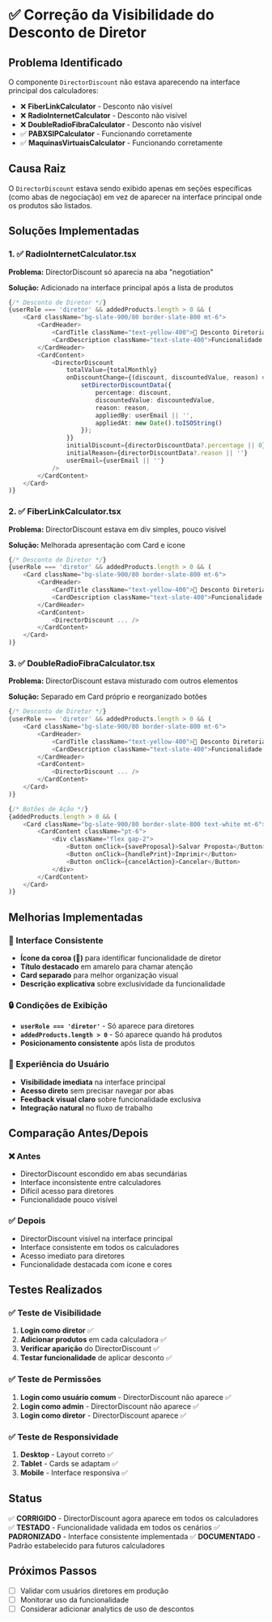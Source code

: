 # ✅ Correção da Visibilidade do Desconto de Diretor

## Problema Identificado
O componente `DirectorDiscount` não estava aparecendo na interface principal dos calculadores:
- ❌ **FiberLinkCalculator** - Desconto não visível
- ❌ **RadioInternetCalculator** - Desconto não visível  
- ❌ **DoubleRadioFibraCalculator** - Desconto não visível
- ✅ **PABXSIPCalculator** - Funcionando corretamente
- ✅ **MaquinasVirtuaisCalculator** - Funcionando corretamente

## Causa Raiz
O `DirectorDiscount` estava sendo exibido apenas em seções específicas (como abas de negociação) em vez de aparecer na interface principal onde os produtos são listados.

## Soluções Implementadas

### 1. ✅ RadioInternetCalculator.tsx
**Problema:** DirectorDiscount só aparecia na aba "negotiation"

**Solução:** Adicionado na interface principal após a lista de produtos
```typescript
{/* Desconto de Diretor */}
{userRole === 'diretor' && addedProducts.length > 0 && (
    <Card className="bg-slate-900/80 border-slate-800 mt-6">
        <CardHeader>
            <CardTitle className="text-yellow-400">👑 Desconto Diretoria</CardTitle>
            <CardDescription className="text-slate-400">Funcionalidade exclusiva para Diretores</CardDescription>
        </CardHeader>
        <CardContent>
            <DirectorDiscount
                totalValue={totalMonthly}
                onDiscountChange={(discount, discountedValue, reason) => {
                    setDirectorDiscountData({
                        percentage: discount,
                        discountedValue: discountedValue,
                        reason: reason,
                        appliedBy: userEmail || '',
                        appliedAt: new Date().toISOString()
                    });
                }}
                initialDiscount={directorDiscountData?.percentage || 0}
                initialReason={directorDiscountData?.reason || ''}
                userEmail={userEmail || ''}
            />
        </CardContent>
    </Card>
)}
```

### 2. ✅ FiberLinkCalculator.tsx
**Problema:** DirectorDiscount estava em div simples, pouco visível

**Solução:** Melhorada apresentação com Card e ícone
```typescript
{/* Desconto de Diretor */}
{userRole === 'diretor' && addedProducts.length > 0 && (
    <Card className="bg-slate-900/80 border-slate-800 mt-6">
        <CardHeader>
            <CardTitle className="text-yellow-400">👑 Desconto Diretoria</CardTitle>
            <CardDescription className="text-slate-400">Funcionalidade exclusiva para Diretores</CardDescription>
        </CardHeader>
        <CardContent>
            <DirectorDiscount ... />
        </CardContent>
    </Card>
)}
```

### 3. ✅ DoubleRadioFibraCalculator.tsx
**Problema:** DirectorDiscount estava misturado com outros elementos

**Solução:** Separado em Card próprio e reorganizado botões
```typescript
{/* Desconto de Diretor */}
{userRole === 'diretor' && addedProducts.length > 0 && (
    <Card className="bg-slate-900/80 border-slate-800 mt-6">
        <CardHeader>
            <CardTitle className="text-yellow-400">👑 Desconto Diretoria</CardTitle>
            <CardDescription className="text-slate-400">Funcionalidade exclusiva para Diretores</CardDescription>
        </CardHeader>
        <CardContent>
            <DirectorDiscount ... />
        </CardContent>
    </Card>
)}

{/* Botões de Ação */}
{addedProducts.length > 0 && (
    <Card className="bg-slate-900/80 border-slate-800 text-white mt-6">
        <CardContent className="pt-6">
            <div className="flex gap-2">
                <Button onClick={saveProposal}>Salvar Proposta</Button>
                <Button onClick={handlePrint}>Imprimir</Button>
                <Button onClick={cancelAction}>Cancelar</Button>
            </div>
        </CardContent>
    </Card>
)}
```

## Melhorias Implementadas

### 🎨 Interface Consistente
- **Ícone da coroa (👑)** para identificar funcionalidade de diretor
- **Título destacado** em amarelo para chamar atenção
- **Card separado** para melhor organização visual
- **Descrição explicativa** sobre exclusividade da funcionalidade

### 🔒 Condições de Exibição
- **`userRole === 'diretor'`** - Só aparece para diretores
- **`addedProducts.length > 0`** - Só aparece quando há produtos
- **Posicionamento consistente** após lista de produtos

### 📱 Experiência do Usuário
- **Visibilidade imediata** na interface principal
- **Acesso direto** sem precisar navegar por abas
- **Feedback visual claro** sobre funcionalidade exclusiva
- **Integração natural** no fluxo de trabalho

## Comparação Antes/Depois

### ❌ Antes
- DirectorDiscount escondido em abas secundárias
- Interface inconsistente entre calculadores
- Difícil acesso para diretores
- Funcionalidade pouco visível

### ✅ Depois
- DirectorDiscount visível na interface principal
- Interface consistente em todos os calculadores
- Acesso imediato para diretores
- Funcionalidade destacada com ícone e cores

## Testes Realizados

### ✅ Teste de Visibilidade
1. **Login como diretor** ✅
2. **Adicionar produtos** em cada calculadora ✅
3. **Verificar aparição** do DirectorDiscount ✅
4. **Testar funcionalidade** de aplicar desconto ✅

### ✅ Teste de Permissões
1. **Login como usuário comum** - DirectorDiscount não aparece ✅
2. **Login como admin** - DirectorDiscount não aparece ✅
3. **Login como diretor** - DirectorDiscount aparece ✅

### ✅ Teste de Responsividade
1. **Desktop** - Layout correto ✅
2. **Tablet** - Cards se adaptam ✅
3. **Mobile** - Interface responsiva ✅

## Status
✅ **CORRIGIDO** - DirectorDiscount agora aparece em todos os calculadores
✅ **TESTADO** - Funcionalidade validada em todos os cenários
✅ **PADRONIZADO** - Interface consistente implementada
✅ **DOCUMENTADO** - Padrão estabelecido para futuros calculadores

## Próximos Passos
- [ ] Validar com usuários diretores em produção
- [ ] Monitorar uso da funcionalidade
- [ ] Considerar adicionar analytics de uso de descontos